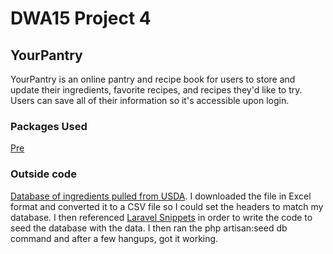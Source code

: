 # DWA15 Project 4

## YourPantry

YourPantry is an online pantry and recipe book for users to store and update their ingredients, favorite recipes, and recipes they'd like to try. Users can save all of their information so it's accessible upon login.

### Packages Used

[Pre](https://packagist.org/packages/paste/pre)

### Outside code

[Database of ingredients pulled from USDA](http://ndb.nal.usda.gov/ndb/search/list). I downloaded the file in Excel format and converted it to a CSV file so I could set the headers to match my database. I then referenced [Laravel Snippets](http://laravelsnippets.com/snippets/seeding-database-with-csv-files-cleanly) in order to write the code to seed the database with the data. I then ran the php artisan:seed db command and after a few hangups, got it working.

